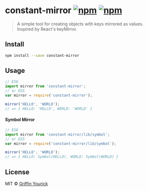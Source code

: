 # constant-mirror [![npm](https://img.shields.io/npm/v/constant-mirror.svg)](https://www.npmjs.com/package/constant-mirror) [![npm](https://img.shields.io/npm/dm/constant-mirror.svg)](https://www.npmjs.com/package/constant-mirror)
> A simple tool for creating objects with keys mirrored as values. Inspired by React's keyMirror.

## Install
```sh
npm install --save constant-mirror
```

## Usage
```js
// ES6
import mirror from 'constant-mirror';
// or ES5
var mirror = require('constant-mirror');

mirror('HELLO', 'WORLD');
// => { HELLO: 'HELLO', WORLD: 'WORLD' }
```

#### Symbol Mirror
```js
// ES6
import mirror from 'constant-mirror/lib/symbol';
// or ES5
var mirror = require('constant-mirror/lib/symbol');

mirror('HELLO', 'WORLD');
// => { HELLO: Symbol(HELLO), WORLD: Symbol(WORLD) }
```

## License
MIT © [Griffin Yourick](https://github.com/tough-griff)

